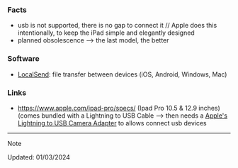### Facts 
* usb is not supported, there is no gap to connect it // Apple does this intentionally, to keep the iPad simple and elegantly designed
* planned obsolescence --> the last model, the better

### Software
* [LocalSend](https://github.com/localsend/localsend): file transfer between devices (iOS, Android, Windows, Mac)


### Links 
* https://www.apple.com/ipad-pro/specs/ (Ipad Pro 10.5 & 12.9 inches) (comes bundled with a Lightning to USB Cable  --> then needs a [Apple's Lightning to USB Camera Adapter](https://www.apple.com/es/shop/product/MK0W2ZM/A/adaptador-de-conector-lightning-a-usb-3-para-c%C3%A1maras?fnode=91) to allows connect usb devices
-------
> [!NOTE]
> Updated: 01/03/2024
